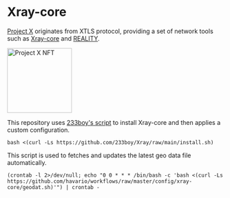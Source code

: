 # Xray-core

[Project X][1] originates from XTLS protocol, providing a set of network tools such as [Xray-core][2] and [REALITY][3].

<img src="https://raw2.seadn.io/ethereum/0x5ee362866001613093361eb8569d59c4141b76d1/7fa9ce900fb39b44226348db330e32/8b7fa9ce900fb39b44226348db330e32.svg" alt="Project X NFT" width="150"/>

This repository uses [233boy's script][4] to install Xray-core and then applies a custom configuration.

```shell
bash <(curl -Ls https://github.com/233boy/Xray/raw/main/install.sh)
```

This script is used to fetches and updates the latest geo data file automatically.

```shell
(crontab -l 2>/dev/null; echo "0 0 * * * /bin/bash -c 'bash <(curl -Ls https://github.com/havario/workflows/raw/master/config/xray-core/geodat.sh)'") | crontab -
```

[1]: https://github.com/XTLS
[2]: https://github.com/XTLS/Xray-core
[3]: https://github.com/XTLS/REALITY
[4]: https://github.com/233boy/Xray